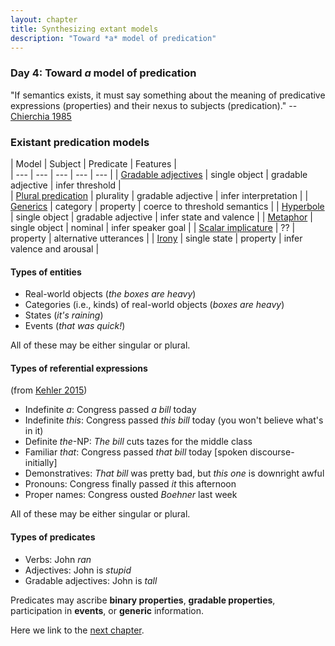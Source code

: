 ```yaml
---
layout: chapter
title: Synthesizing extant models
description: "Toward *a* model of predication"
---
```


### Day 4: Toward *a* model of predication

"If semantics exists, it must say something about the meaning of predicative expressions (properties) and their nexus to subjects (predication)." -- [Chierchia 1985](http://www.jstor.org/stable/4178443)

### Existant predication models

| Model			| Subject		| Predicate | Features |  
| --- | --- | --- | --- | --- |
| [Gradable adjectives](http://forestdb.org/models/adjectives.html) | single object | gradable adjective | infer threshold |  
| [Plural predication](http://forestdb.org/models/plural-predication.html) | plurality | gradable adjective | infer interpretation |
| [Generics](http://forestdb.org/models/generics.html) | category | property | coerce to threshold semantics |
| [Hyperbole](http://forestdb.org/models/hyperbole.html) | single object | gradable adjective | infer state and valence |
| [Metaphor](http://forestdb.org/models/metaphor.html) | single object | nominal | infer speaker goal |
| [Scalar implicature](http://forestdb.org/models/scalar-implicature.html) | ?? | property | alternative utterances |
| [Irony](http://forestdb.org/models/irony.html) | single state | property | infer valence and arousal |

#### Types of entities

- Real-world objects (*the boxes are heavy*)
- Categories (i.e., kinds) of real-world objects (*boxes are heavy*)
- States (*it's raining*)
- Events (*that was quick!*)

All of these may be either singular or plural.

#### Types of referential expressions

(from [Kehler 2015](http://onlinelibrary.wiley.com/doi/10.1002/9781118882139.ch20/summary))

- Indefinite *a*: Congress passed *a bill* today
- Indefinite *this*: Congress passed *this bill* today (you won't believe what's in it)
- Definite *the*-NP: *The bill* cuts tazes for the middle class
- Familiar *that*: Congress passed *that bill* today [spoken discourse-initially]
- Demonstratives: *That bill* was pretty bad, but *this one* is downright awful
- Pronouns: Congress finally passed *it* this afternoon
- Proper names: Congress ousted *Boehner* last week

All of these may be either singular or plural.

#### Types of predicates

- Verbs: John *ran*
- Adjectives: John is *stupid*
- Gradable adjectives: John is *tall*

Predicates may ascribe **binary properties**, **gradable properties**, participation in **events**, or **generic** information.

Here we link to the [next chapter](5-ontology.html).